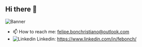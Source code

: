 ## Hi there 👋
![Banner](https://media.licdn.com/dms/image/v2/D4D16AQHy_ioSun_98g/profile-displaybackgroundimage-shrink_350_1400/B4DZk2w.ZTGkAc-/0/1757560432875?e=1762387200&v=beta&t=-SfYB3VsXeQYYogz1MUAQLaHtJv665_0beeW0IZw5Ys)
- 📫 How to reach me: felipe.bonchristiano@outlook.com
- ![Linkedin](https://upload.wikimedia.org/wikipedia/commons/thumb/c/ca/LinkedIn_logo_initials.png/960px-LinkedIn_logo_initials.png) Linkedin: https://www.linkedin.com/in/febonch/
